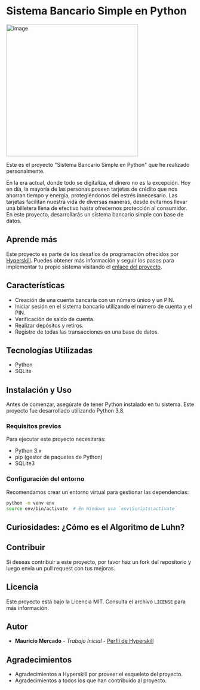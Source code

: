 # Sistema Bancario Simple en Python

<img width="353" alt="image" src="https://github.com/Mauroquil-bit/Simple_Banking_System_Python/assets/75552002/b5546381-7288-460a-a5cf-d94629e48894">



Este es el proyecto "Sistema Bancario Simple en Python" que he realizado personalmente.

En la era actual, donde todo se digitaliza, el dinero no es la excepción. Hoy en día, la mayoría de las personas poseen tarjetas de crédito que nos ahorran tiempo y energía, protegiéndonos del estrés innecesario. Las tarjetas facilitan nuestra vida de diversas maneras, desde evitarnos llevar una billetera llena de efectivo hasta ofrecernos protección al consumidor. En este proyecto, desarrollarás un sistema bancario simple con base de datos.

## Aprende más

Este proyecto es parte de los desafíos de programación ofrecidos por [Hyperskill](https://hyperskill.org/projects/109). Puedes obtener más información y seguir los pasos para implementar tu propio sistema visitando el [enlace del proyecto](https://hyperskill.org/projects/109).

## Características

* Creación de una cuenta bancaria con un número único y un PIN.
* Iniciar sesión en el sistema bancario utilizando el número de cuenta y el PIN.
* Verificación de saldo de cuenta.
* Realizar depósitos y retiros.
* Registro de todas las transacciones en una base de datos.

## Tecnologías Utilizadas

* Python
* SQLite

## Instalación y Uso

Antes de comenzar, asegúrate de tener Python instalado en tu sistema. Este proyecto fue desarrollado utilizando Python 3.8.

### Requisitos previos

Para ejecutar este proyecto necesitarás:

- Python 3.x
- pip (gestor de paquetes de Python)
- SQLite3

### Configuración del entorno

Recomendamos crear un entorno virtual para gestionar las dependencias:

```bash
python -m venv env
source env/bin/activate  # En Windows usa `env\Scripts\activate`
```

## Curiosidades:  ¿Cómo es el Algoritmo de Luhn?



## Contribuir

Si deseas contribuir a este proyecto, por favor haz un fork del repositorio y luego envía un pull request con tus mejoras.

## Licencia

Este proyecto está bajo la Licencia MIT. Consulta el archivo `LICENSE` para más información.

## Autor

* **Mauricio Mercado** - *Trabajo Inicial* - [Perfil de Hyperskill](https://hyperskill.org/profile/415935286)

## Agradecimientos

* Agradecimientos a Hyperskill por proveer el esqueleto del proyecto.
* Agradecimientos a todos los que han contribuido al proyecto.


